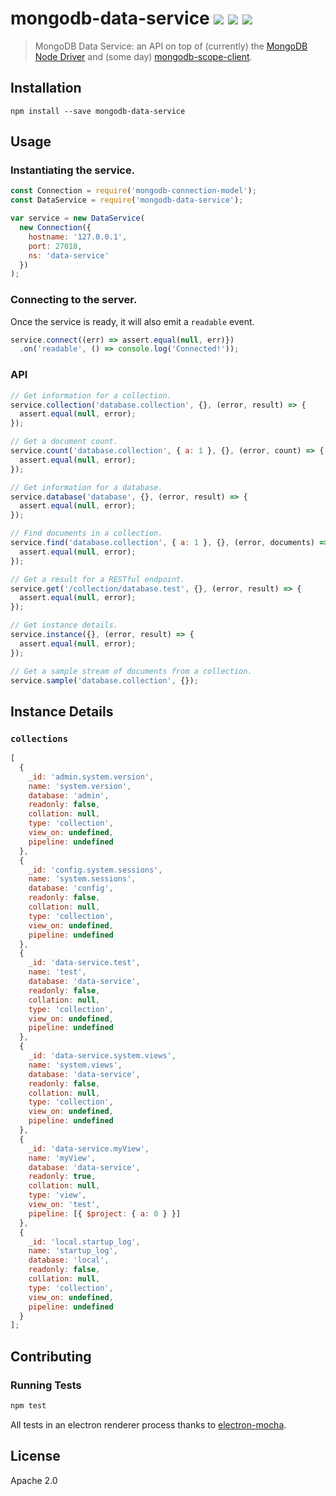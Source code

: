 # mongodb-data-service [![][workflow_img]][workflow_url] [![][npm_img]][npm_url] [![][dependabot_img]][dependabot_url]

> MongoDB Data Service: an API on top of (currently) the [MongoDB Node Driver][driver] and (some day) [mongodb-scope-client][scope-client].

## Installation

```
npm install --save mongodb-data-service
```

## Usage

### Instantiating the service.

```javascript
const Connection = require('mongodb-connection-model');
const DataService = require('mongodb-data-service');

var service = new DataService(
  new Connection({
    hostname: '127.0.0.1',
    port: 27018,
    ns: 'data-service'
  })
);
```

### Connecting to the server.

Once the service is ready, it will also emit a `readable` event.

```javascript
service.connect((err) => assert.equal(null, err)})
  .on('readable', () => console.log('Connected!'));
```

### API

```javascript
// Get information for a collection.
service.collection('database.collection', {}, (error, result) => {
  assert.equal(null, error);
});

// Get a document count.
service.count('database.collection', { a: 1 }, {}, (error, count) => {
  assert.equal(null, error);
});

// Get information for a database.
service.database('database', {}, (error, result) => {
  assert.equal(null, error);
});

// Find documents in a collection.
service.find('database.collection', { a: 1 }, {}, (error, documents) => {
  assert.equal(null, error);
});

// Get a result for a RESTful endpoint.
service.get('/collection/database.test', {}, (error, result) => {
  assert.equal(null, error);
});

// Get instance details.
service.instance({}, (error, result) => {
  assert.equal(null, error);
});

// Get a sample stream of documents from a collection.
service.sample('database.collection', {});
```

## Instance Details

### `collections`

```javascript
[
  {
    _id: 'admin.system.version',
    name: 'system.version',
    database: 'admin',
    readonly: false,
    collation: null,
    type: 'collection',
    view_on: undefined,
    pipeline: undefined
  },
  {
    _id: 'config.system.sessions',
    name: 'system.sessions',
    database: 'config',
    readonly: false,
    collation: null,
    type: 'collection',
    view_on: undefined,
    pipeline: undefined
  },
  {
    _id: 'data-service.test',
    name: 'test',
    database: 'data-service',
    readonly: false,
    collation: null,
    type: 'collection',
    view_on: undefined,
    pipeline: undefined
  },
  {
    _id: 'data-service.system.views',
    name: 'system.views',
    database: 'data-service',
    readonly: false,
    collation: null,
    type: 'collection',
    view_on: undefined,
    pipeline: undefined
  },
  {
    _id: 'data-service.myView',
    name: 'myView',
    database: 'data-service',
    readonly: true,
    collation: null,
    type: 'view',
    view_on: 'test',
    pipeline: [{ $project: { a: 0 } }]
  },
  {
    _id: 'local.startup_log',
    name: 'startup_log',
    database: 'local',
    readonly: false,
    collation: null,
    type: 'collection',
    view_on: undefined,
    pipeline: undefined
  }
];
```

## Contributing

### Running Tests

```bash
npm test
```

All tests in an electron renderer process thanks to [electron-mocha](https://npm.im/electron-mocha).

## License

Apache 2.0

[workflow_img]: https://github.com/mongodb-js/data-service/workflows/Check%20and%20Test/badge.svg?event=push
[workflow_url]: https://github.com/mongodb-js/data-service/actions?query=workflow%3A%22Check+and+Test%22
[npm_img]: https://img.shields.io/npm/v/mongodb-data-service.svg?style=flat-square
[npm_url]: https://www.npmjs.org/package/mongodb-data-service
[scope-client]: https://github.com/mongodb-js/scope-client
[driver]: https://github.com/mongodb/node-mongodb-native
[dependabot_img]: https://api.dependabot.com/badges/status?host=github&repo=mongodb-js/data-service
[dependabot_url]: https://app.dependabot.com/accounts/mongodb-js/repos/51536401
